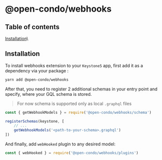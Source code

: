 # @open-condo/webhooks

## Table of contents
[Installation](#installation)\

## Installation
To install webhooks extension to your `Keystone5` app, first add it as a dependency via your package :
```bash
yarn add @open-condo/webhooks
```

After that, you need to register 2 additional schemas in your entry point 
and specify, where your GQL schema is stored.
> For now schema is supported only as local `.graphql` files
```javascript
const { getWebhookModels } = require('@open-condo/webhooks/schema')

registerSchemas(keystone, [
    // ...
    getWebhookModels('<path-to-your-schema>.graphql')
])
```

And finally, add `webHooked` plugin to any desired model:
```javascript
const { webHooked } = require('@open-condo/webhooks/plugins')
```
